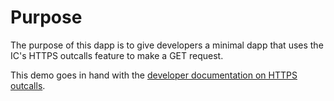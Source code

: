 # Purpose

The purpose of this dapp is to give developers a minimal dapp that uses the IC's HTTPS outcalls feature to make a GET request.

This demo goes in hand with the [developer documentation on HTTPS outcalls](https://internetcomputer.org/docs/current/developer-docs/integrations/https-outcalls/https-outcalls-get).